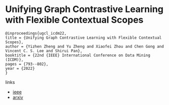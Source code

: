 # Unifying Graph Contrastive Learning with Flexible Contextual Scopes

```
@inproceedings{ugcl_icdm22,
title = {Unifying Graph Contrastive Learning with Flexible Contextual Scopes},
author = {Yizhen Zheng and Yu Zheng and Xiaofei Zhou and Chen Gong and Vincent C. S. Lee and Shirui Pan},
booktitle = {22nd {IEEE} International Conference on Data Mining (ICDM)},
pages = {793--802},
year = {2022}
}
```

links
- [ieee](https://doi.org/10.1109/ICDM54844.2022.00090)
- [arxiv](https://arxiv.org/abs/2210.08792)
